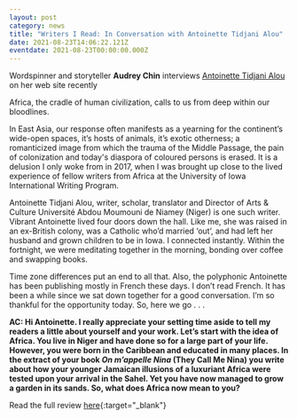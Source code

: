 ```yaml
---
layout: post
category: news
title: "Writers I Read: In Conversation with Antoinette Tidjani Alou"
date: 2021-08-23T14:06:22.121Z
eventdate: 2021-08-23T00:00:00.000Z
---
```

Wordspinner and storyteller **Audrey Chin** interviews [Antoinette Tidjani Alou](https://www.amalion.net/catalogue/tina-shot-me-between-the-eyes/) on her web site recently 

Africa, the cradle of human civilization, calls to us from deep within our bloodlines. 

In East Asia, our response often manifests as a yearning for the continent’s wide-open spaces, it’s hosts of animals, it’s exotic otherness; a romanticized image from which the trauma of the Middle Passage, the pain of colonization and today's diaspora of coloured persons is erased. It is a delusion I only woke from in 2017, when I was brought up close to the lived experience of fellow writers from Africa at the University of Iowa International Writing Program.

Antoinette Tidjani Alou, writer, scholar, translator and Director of Arts & Culture Université Abdou Moumouni de Niamey (Niger) is one such writer. Vibrant Antoinette lived four doors down the hall. Like me, she was raised in an ex-British colony, was a Catholic who’d married ‘out’, and had left her husband and grown children to be in Iowa. I connected instantly. Within the fortnight, we were meditating together in the morning, bonding over coffee and swapping books.

Time zone differences put an end to all that. Also, the polyphonic Antoinette has been publishing mostly in French these days. I don’t read French. It has been a while since we sat down together for a good conversation. I’m so thankful for the opportunity today. So, here we go . . .

**AC: Hi Antoinette. I really appreciate your setting time aside to tell my readers a little about yourself and your work. Let’s start with the idea of Africa. You live in Niger and have done so for a large part of your life. However, you were born in the Caribbean and educated in many places. In the extract of your book *On m’appelle Nina* (They Call Me Nina) you write about how your younger Jamaican illusions of a luxuriant Africa were tested upon your arrival in the Sahel. Yet you have now managed to grow a garden in its sands. So, what does Africa now mean to you?**

Read the full review [here](https://www.audreychin.com/post/writers-i-read-in-conversation-with-antoinette-tidjani-alou?fbclid=IwAR0nWOBNSbgQu4Asl-OpTbyXvHn-ya5gDLtss8lsou1qnswPZrN30g7_pHQ){:target="_blank"}